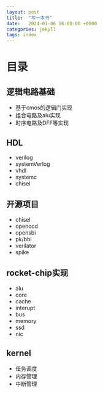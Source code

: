 ```yaml
---
layout: post
title:  "写一本书"
date:   2024-01-06 16:00:00 +0000
categories: jekyll
tags: index
---
```



# 目录

## 逻辑电路基础

* 基于cmos的逻辑门实现
* 组合电路及alu实现
* 时序电路及DFF等实现

## HDL

* verilog
* systemVerlog
* vhdl
* systemc
* chisel

## 开源项目

* chisel
* openocd
* opensbi
* pk/bbl
* verilator
* spike

## rocket-chip实现

* alu
* core
* cache
* interupt
* bus
* memory
* ssd
* nic

## kernel

* 任务调度
* 内存管理
* 中断管理

